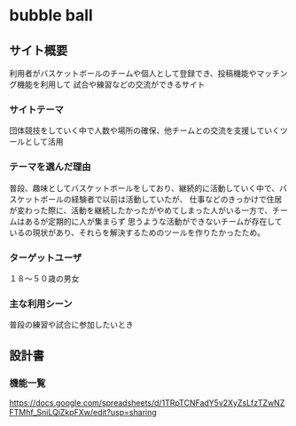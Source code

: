 # bubble ball

## サイト概要
利用者がバスケットボールのチームや個人として登録でき、投稿機能やマッチング機能を利用して
試合や練習などの交流ができるサイト

### サイトテーマ
団体競技をしていく中で人数や場所の確保、他チームとの交流を支援していくツールとして活用

### テーマを選んだ理由
普段、趣味としてバスケットボールをしており、継続的に活動していく中で、バスケットボールの経験者で以前は活動していたが、
仕事などのきっかけで住居が変わった際に、活動を継続したかったがやめてしまった人がいる一方で、チームはあるが定期的に人が集まらず
思うような活動ができないチームが存在しているの現状があり、それらを解決するためのツールを作りたかったため。

### ターゲットユーザ
１８〜５０歳の男女

### 主な利用シーン
普段の練習や試合に参加したいとき

## 設計書

### 機能一覧
https://docs.google.com/spreadsheets/d/1TRpTCNFadY5v2XyZsLfzTZwNZFTMhf_SniLQiZkpFXw/edit?usp=sharing

